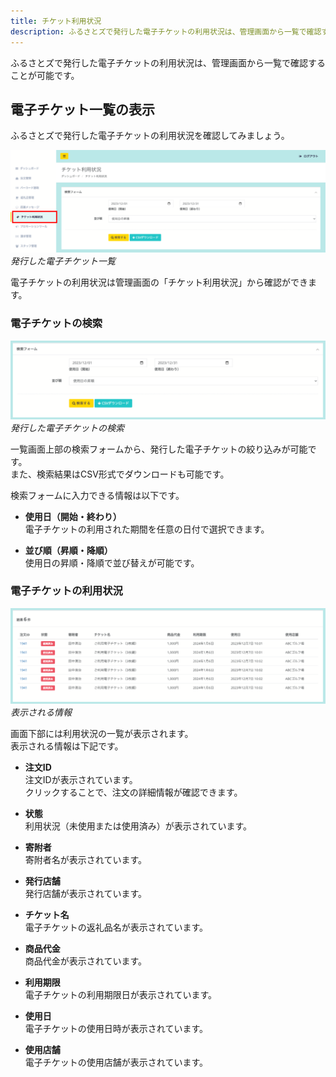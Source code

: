 ```yaml
---
title: チケット利用状況
description: ふるさとズで発行した電子チケットの利用状況は、管理画面から一覧で確認することが可能です。
---
```


ふるさとズで発行した電子チケットの利用状況は、管理画面から一覧で確認することが可能です。

## 電子チケット一覧の表示
ふるさとズで発行した電子チケットの利用状況を確認してみましょう。

![](../../../assets/images/shops_ticket_01.png)
*発行した電子チケット一覧*

電子チケットの利用状況は管理画面の「チケット利用状況」から確認ができます。

### 電子チケットの検索
![](../../../assets/images/shops_ticket_02.png)
*発行した電子チケットの検索*

一覧画面上部の検索フォームから、発行した電子チケットの絞り込みが可能です。  
また、検索結果はCSV形式でダウンロードも可能です。

検索フォームに入力できる情報は以下です。
- **使用日（開始・終わり）**  
電子チケットの利用された期間を任意の日付で選択できます。

- **並び順（昇順・降順）**  
使用日の昇順・降順で並び替えが可能です。

### 電子チケットの利用状況
![](../../../assets/images/shops_ticket_03.png)
*表示される情報*

画面下部には利用状況の一覧が表示されます。  
表示される情報は下記です。
- **注文ID**  
注文IDが表示されています。  
クリックすることで、注文の詳細情報が確認できます。

- **状態**  
利用状況（未使用または使用済み）が表示されています。  

- **寄附者**  
寄附者名が表示されています。

- **発行店舗**  
発行店舗が表示されています。

- **チケット名**  
電子チケットの返礼品名が表示されています。

- **商品代金**  
商品代金が表示されています。

- **利用期限**  
電子チケットの利用期限日が表示されています。

- **使用日**  
電子チケットの使用日時が表示されています。

- **使用店舗**  
電子チケットの使用店舗が表示されています。

